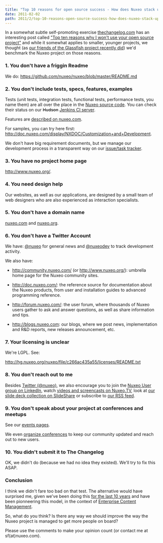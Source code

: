 ```yaml
---
title: "Top 10 reasons for open source success - How does Nuxeo stack up?"
date: 2011-02-02
path: 2011/2/top-10-reasons-open-source-success-how-does-nuxeo-stack-up
---
```


In a somewhat subtle self-promoting exercise <a href="http://thechangelog.com">thechangelog.com</a>
has an interesting post called <a href="http://thechangelog.com/post/3032074343/top-ten-reasons-why-i-wont-use-your-open-source-project">"Top ten reasons why I won't use your open source
project"</a> and while it somewhat applies to smaller, younger projects, we
thought (as <a href="http://blogs.sun.com/theaquarium/entry/top_10_reasons_for_open">our friends of the Glassfish project recently did</a>) we'd benchmark the
Nuxeo project on those reasons.</p>

<!-- more -->

<h3>1. You don't have a friggin Readme</h3>

We do: <a href="https://github.com/nuxeo/nuxeo/blob/master/README.md">https://github.com/nuxeo/nuxeo/blob/master/README.md</a>

<h3>2. You don't include tests, specs, features, examples</h3>

Tests (unit tests, integration tests, functional tests, performance tests, you name them) are all over the place in the <a href="https://doc.nuxeo.com/display/CORG/Getting+the+Nuxeo+source+code">Nuxeo source code</a>. You can check their status on our <strike>Hudson</strike> <a href="http://qa.nuxeo.org/">Jenkins CI server</a>.

Features are <a href="http://www.nuxeo.com/en/products/ep">described on nuxeo.com</a>.

For samples, you can try here first: <a href="http://doc.nuxeo.com/display/NXDOC/Customization+and+Development">http://doc.nuxeo.com/display/NXDOC/Customization+and+Development</a>.

We don't have big requirement documents, but we manage our development process in a transparent way on our <a href="http://jira.nuxeo.org/">issue/task tracker</a>.

<h3>3. You have no project home page</h3>

<a href="http://www.nuxeo.org/">http://www.nuxeo.org/</a>.

<h3>4. You need design help</h3>

Our websites, as well as our applications, are designed by a small team of web designers who are also experienced as interaction specialists.

<h3>5. You don't have a domain name</h3>

<a href="http://www.nuxeo.com/">nuxeo.com</a> and <a href="http://www.nuxeo.org/">nuxeo.org</a>.

<h3>6. You don't have a Twitter Account</h3>

We have: <a href="http://twitter.com/nuxeo">@nuxeo</a> for general news and <a href="http://twitter.com/nuxeodev">@nuxeodev</a> to track development activity.

We also have:

<ul>

<li><p><a href="http://community.nuxeo.com/">http://community.nuxeo.com/</a> (or <a href="http://www.nuxeo.org/">http://www.nuxeo.org/</a>): umbrella home page for the Nuxeo community sites.</p></li>

<li><p><a href="http://doc.nuxeo.com/">http://doc.nuxeo.com/</a>: the reference source for documentation about the Nuxeo products, from user and installation guides to advanced programming reference.</p></li>

<li><p><a href="http://forum.nuxeo.com/">http://forum.nuxeo.com/</a>: the user forum, where thousands of Nuxeo users gather to ask and answer questions, as well as share information and tips.</p></li>

<li><p><a href="http://blogs.nuxeo.com">http://blogs.nuxeo.com</a>: our blogs, where we post news, implementation and R&amp;D reports, new releases announcement, etc.</p></li>

</ul>

<h3>7. Your licensing is unclear</h3>

We're LGPL. See:

<a href="http://hg.nuxeo.org/nuxeo/file/c266ac435a55/licenses/README.txt">http://hg.nuxeo.org/nuxeo/file/c266ac435a55/licenses/README.txt</a>

<h3>8. You don't reach out to me</h3>

Besides <a href="http://twitter.com/nuxeo">Twitter (@nuxeo)</a>, we also encourage you to join the <a href="http://www.linkedin.com/groups?mostPopular=&amp;gid=43314">Nuxeo User group on LinkedIn</a>, watch <a href="http://www.youtube.com/nuxeo/">videos and screencasts on Nuxeo.TV</a>, look at <a href="http://www.slideshare.net/nuxeo/presentations">our slide deck collection on SlideShare</a> or subscribe to <a href="http://community.nuxeo.com/rss">our RSS feed</a>.

<h3>9. You don't speak about your project at conferences and meetups</h3>

See our <a href="http://www.nuxeo.com/en/about/events">events pages</a>.

We even <a href="http://www.nuxeo.com/en/about/events/nuxeoworld2010">organize conferences</a> to keep our community updated and reach out to new users.

<h3>10. You didn't submit it to The Changelog</h3>

OK, we didn't do (because we had no idea they existed). We'll try to fix this ASAP.

<h3>Conclusion</h3>

I think we didn't fare too bad on that test. The alternative would have surprised me, given we've been doing this <a href="http://www.nuxeo.com/en/about/choose-nuxeo">for the last 10 years</a> and have been pionneering this model, in the context of <a href="http://www.nuxeo.com/en">Enterprise Content Management</a>.

So, what do you think? Is there any way we should improve the way the Nuxeo project is managed to get more people on board?

Please use the comments to make your opinion count (or contact me at sf(at)nuxeo.com).

